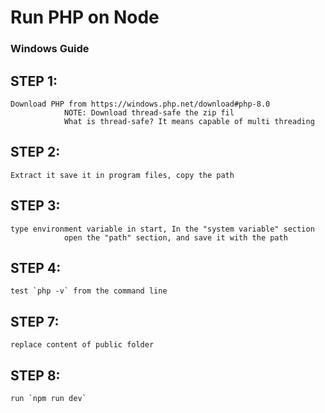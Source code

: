 # Run PHP on Node
### Windows Guide
## STEP 1: 
    Download PHP from https://windows.php.net/download#php-8.0
				NOTE: Download thread-safe the zip fil
				What is thread-safe? It means capable of multi threading
## STEP 2: 
    Extract it save it in program files, copy the path 
## STEP 3: 
    type environment variable in start, In the "system variable" section
				open the "path" section, and save it with the path

## STEP 4: 
    test `php -v` from the command line

## STEP 7: 
    replace content of public folder

## STEP 8:
    run `npm run dev`